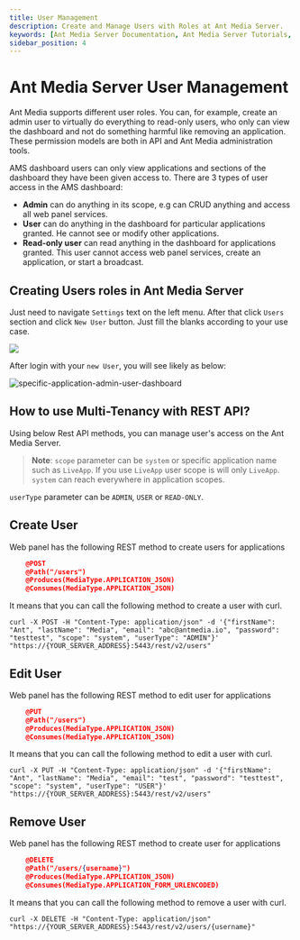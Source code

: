 ```yaml
---
title: User Management
description: Create and Manage Users with Roles at Ant Media Server. 
keywords: [Ant Media Server Documentation, Ant Media Server Tutorials, User Management, Create and Manage Users with Roles]
sidebar_position: 4
---
```


# Ant Media Server User Management

Ant Media supports different user roles. You can, for example, create an admin user to virtually do everything to read-only users, who only can view the dashboard and not do something harmful like removing an application. These permission models are both in API and Ant Media administration tools.

AMS dashboard users can only view applications and sections of the dashboard they have been given access to. There are 3 types of user access in the AMS dashboard:

*   **Admin** can do anything in its scope, e.g can CRUD anything and access all web panel services.
*   **User** can do anything in the dashboard for particular applications granted. He cannot see or modify other applications.
*   **Read-only user** can read anything in the dashboard for applications granted. This user cannot access web panel services, create an application, or start a broadcast.

Creating Users roles in Ant Media Server
----------------------------------------

Just need to navigate `Settings` text on the left menu. After that click `Users` section and click `New User` button. Just fill the blanks according to your use case.

![](@site/static/img/get-started/user-management/user-management.png)

After login with your `new User`, you will see likely as below:

![specific-application-admin-user-dashboard](https://antmedia.io/wp-content/uploads/2022/02/specific-application-admin-user-dashboard.png)

How to use Multi-Tenancy with REST API?
---------------------------------------

Using below Rest API methods, you can manage user's access on the Ant Media Server.

> **Note**: `scope` parameter can be `system` or specific application name such as `LiveApp`. If you use `LiveApp` user scope is will only `LiveApp`. `system` can reach everywhere in application scopes.

`userType` parameter can be `ADMIN`, `USER` or `READ-ONLY`.

## Create User

Web panel has the following REST method to create users for applications

```json
    @POST
    @Path("/users")
    @Produces(MediaType.APPLICATION_JSON)
    @Consumes(MediaType.APPLICATION_JSON)
```  

It means that you can call the following method to create a user with curl.

``` curl -X POST -H "Content-Type: application/json" -d '{"firstName": "Ant", "lastName": "Media", "email": "abc@antmedia.io", "password": "testtest", "scope": "system", "userType": "ADMIN"}'  "https://{YOUR_SERVER_ADDRESS}:5443/rest/v2/users" ```
    

## Edit User

Web panel has the following REST method to edit user for applications

```json
    @PUT
    @Path("/users")
    @Produces(MediaType.APPLICATION_JSON)
    @Consumes(MediaType.APPLICATION_JSON)
```

It means that you can call the following method to edit a user with curl.

```
curl -X PUT -H "Content-Type: application/json" -d '{"firstName": "Ant", "lastName": "Media", "email": "test", "password": "testtest", "scope": "system", "userType": "USER"}'  "https://{YOUR_SERVER_ADDRESS}:5443/rest/v2/users"
```

## Remove User

Web panel has the following REST method to create user for applications

```json
    @DELETE
    @Path("/users/{username}")
    @Produces(MediaType.APPLICATION_JSON)
    @Consumes(MediaType.APPLICATION_FORM_URLENCODED)
```

It means that you can call the following method to remove a user with curl.
```
curl -X DELETE -H "Content-Type: application/json" "https://{YOUR_SERVER_ADDRESS}:5443/rest/v2/users/{username}"
```
